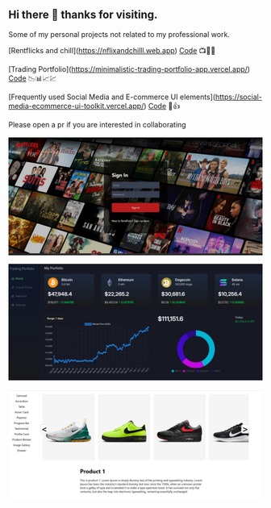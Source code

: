 ## Hi there 👋 thanks for visiting.

Some of my personal projects not related to my professional work.

[Rentflicks and chill\](https://nflixandchilll.web.app) 
[Code](https://github.com/Sandesh-bn/DefinitelyNotNetflicks) 📺🍿🍾

[Trading Portfolio\](https://minimalistic-trading-portfolio-app.vercel.app/) 
[Code](https://github.com/Sandesh-bn/-Minimalistic-Trading-Portfolio-App-) 📉📊📈💹

[Frequently used Social Media and E-commerce UI elements\](https://social-media-ecommerce-ui-toolkit.vercel.app/) 
[Code](https://github.com/Sandesh-bn/Social-Media-Ecommerce-UI-toolkit) 🩷👍

Please open a pr if you are interested in collaborating


![Preview 1](https://raw.githubusercontent.com/Sandesh-bn/DefinitelyNotNetflicks/refs/heads/master/src/assets/preview-1.jpg)

![Preview 2](https://raw.githubusercontent.com/Sandesh-bn/-Minimalistic-Trading-Portfolio-App-/refs/heads/master/src/assets/images/preview-1.jpg)

![Preview 3](https://raw.githubusercontent.com/Sandesh-bn/Social-Media-Ecommerce-UI-toolkit/refs/heads/master/src/assets/images/preview-1.jpg)
